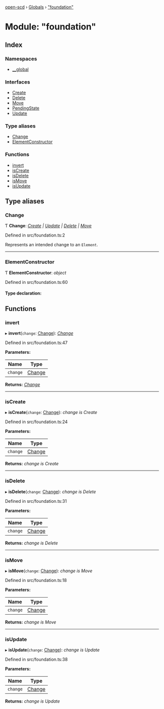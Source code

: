 [open-scd](../README.md) › [Globals](../globals.md) › ["foundation"](_foundation_.md)

# Module: "foundation"

## Index

### Namespaces

* [__global](_foundation_.__global.md)

### Interfaces

* [Create](../interfaces/_foundation_.create.md)
* [Delete](../interfaces/_foundation_.delete.md)
* [Move](../interfaces/_foundation_.move.md)
* [PendingState](../interfaces/_foundation_.pendingstate.md)
* [Update](../interfaces/_foundation_.update.md)

### Type aliases

* [Change](_foundation_.md#change)
* [ElementConstructor](_foundation_.md#elementconstructor)

### Functions

* [invert](_foundation_.md#invert)
* [isCreate](_foundation_.md#iscreate)
* [isDelete](_foundation_.md#isdelete)
* [isMove](_foundation_.md#ismove)
* [isUpdate](_foundation_.md#isupdate)

## Type aliases

###  Change

Ƭ **Change**: *[Create](../interfaces/_foundation_.create.md) | [Update](../interfaces/_foundation_.update.md) | [Delete](../interfaces/_foundation_.delete.md) | [Move](../interfaces/_foundation_.move.md)*

Defined in src/foundation.ts:2

Represents an intended change to an `Element`.

___

###  ElementConstructor

Ƭ **ElementConstructor**: *object*

Defined in src/foundation.ts:60

#### Type declaration:

## Functions

###  invert

▸ **invert**(`change`: [Change](_foundation_.md#change)): *[Change](_foundation_.md#change)*

Defined in src/foundation.ts:47

**Parameters:**

Name | Type |
------ | ------ |
`change` | [Change](_foundation_.md#change) |

**Returns:** *[Change](_foundation_.md#change)*

___

###  isCreate

▸ **isCreate**(`change`: [Change](_foundation_.md#change)): *change is Create*

Defined in src/foundation.ts:24

**Parameters:**

Name | Type |
------ | ------ |
`change` | [Change](_foundation_.md#change) |

**Returns:** *change is Create*

___

###  isDelete

▸ **isDelete**(`change`: [Change](_foundation_.md#change)): *change is Delete*

Defined in src/foundation.ts:31

**Parameters:**

Name | Type |
------ | ------ |
`change` | [Change](_foundation_.md#change) |

**Returns:** *change is Delete*

___

###  isMove

▸ **isMove**(`change`: [Change](_foundation_.md#change)): *change is Move*

Defined in src/foundation.ts:18

**Parameters:**

Name | Type |
------ | ------ |
`change` | [Change](_foundation_.md#change) |

**Returns:** *change is Move*

___

###  isUpdate

▸ **isUpdate**(`change`: [Change](_foundation_.md#change)): *change is Update*

Defined in src/foundation.ts:38

**Parameters:**

Name | Type |
------ | ------ |
`change` | [Change](_foundation_.md#change) |

**Returns:** *change is Update*
